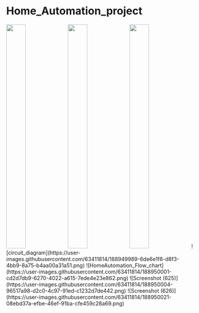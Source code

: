 # Home_Automation_project
 <p>
      <img height="600px" width="32%" src="https://user-images.githubusercontent.com/63411814/188949989-6de6e1f8-d8f3-4bb9-8a75-b4aa00a31a51.png"/>
       <img height="600px" width="32%" src="https://user-images.githubusercontent.com/63411814/188950004-96517a98-d2c0-4c97-91ed-c1232d7de442"/>
       <img height="600px" width="32%" src="https://user-images.githubusercontent.com/63411814/188950021-08ebd37a-efbe-46ef-91ba-cfe459c28a69.png"/>
        ![circuit_diagram](https://user-images.githubusercontent.com/63411814/188949989-6de6e1f8-d8f3-4bb9-8a75-b4aa00a31a51.png)
![HomeAutomation_Flow_chart](https://user-images.githubusercontent.com/63411814/188950001-cd2d7db9-6270-4022-a615-7ede4e23e862.png)
![Screenshot (625)](https://user-images.githubusercontent.com/63411814/188950004-96517a98-d2c0-4c97-91ed-c1232d7de442.png)
![Screenshot (626)](https://user-images.githubusercontent.com/63411814/188950021-08ebd37a-efbe-46ef-91ba-cfe459c28a69.png)

</p>
